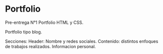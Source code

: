 # Portfolio
Pre-entrega N°1 Portfolio HTML y CSS.

Portfolio tipo blog.

Secciones:
    Header: Nombre y redes sociales.
    Contenido: distintos enfoques de trabajos realizados.
    Informacion personal.

